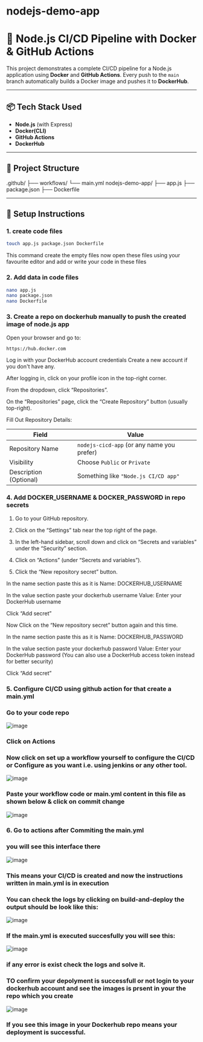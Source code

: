 # nodejs-demo-app

# 🚀 Node.js CI/CD Pipeline with Docker & GitHub Actions

This project demonstrates a complete CI/CD pipeline for a Node.js application using **Docker** and **GitHub Actions**. Every push to the `main` branch automatically builds a Docker image and pushes it to **DockerHub**.

---

## 📦 Tech Stack Used

- **Node.js** (with Express)
- **Docker(CLI)**
- **GitHub Actions**
- **DockerHub**

---

## 📁 Project Structure

.github/
├── workflows/
    └── main.yml
nodejs-demo-app/
├── app.js
├── package.json
├── Dockerfile

---

## 🔧 Setup Instructions

### 1. create code files
```bash
touch app.js package.json Dockerfile
```
This command create the empty files now open these files using your favourite editor and add or write your code in these files

### 2. Add data in code files
```bash
nano app.js
nano package.json
nano Dockerfile
```
### 3. Create a repo on dockerhub manually to push the created image of node.js app

Open your browser and go to:
```link
https://hub.docker.com
```
Log in with your DockerHub account credentials Create a new account if you don't have any.

After logging in, click on your profile icon in the top-right corner.

From the dropdown, click “Repositories”.

On the “Repositories” page, click the “Create Repository” button (usually top-right).

Fill Out Repository Details:

| **Field**            | **Value**                                      |
|----------------------|------------------------------------------------|
| Repository Name      | `nodejs-cicd-app` (or any name you prefer)     |
| Visibility           | Choose `Public` or `Private`                   |
| Description (Optional)| Something like `"Node.js CI/CD app"`          |


### 4. Add DOCKER_USERNAME & DOCKER_PASSWORD in repo secrets

1) Go to your GitHub repository.

2) Click on the “Settings” tab near the top right of the page.

3) In the left-hand sidebar, scroll down and click on “Secrets and variables” under the “Security” section.

4) Click on “Actions” (under “Secrets and variables”).

5) Click the “New repository secret” button.

In the name section paste this as it is
Name: DOCKERHUB_USERNAME

In the value section paste your dockerhub username
Value: Enter your DockerHub username

Click “Add secret”


Now Click on the “New repository secret” button again and this time.

In the name section paste this as it is
Name: DOCKERHUB_PASSWORD


In the value section paste your dockerhub password
Value: Enter your DockerHub password
(You can also use a DockerHub access token instead for better security)

Click “Add secret”



### 5. Configure CI/CD using github action for that create a main.yml
### Go to your code repo

![image](https://github.com/user-attachments/assets/e9d28587-5b72-458f-ac9b-3b610b204675)

### Click on Actions

### Now click on  set up a workflow yourself to configure the CI/CD or Configure as you want i.e. using jenkins or any other tool.

![image](https://github.com/user-attachments/assets/19477d2f-6f51-4e63-8840-5670a74e81db)

### Paste your workflow code or main.yml content in this file as shown below & click on commit change

![image](https://github.com/user-attachments/assets/28380de2-a394-4c54-920c-3d929cfd128c)


### 6. Go to actions after Commiting the main.yml

### you will see this interface there
![image](https://github.com/user-attachments/assets/d2f6eb48-0ee8-4f4c-9986-183395879f38)
### This means your CI/CD is created and now the instructions written in main.yml is in execution

### You can check the logs by clicking on build-and-deploy the output should be look like this:
![image](https://github.com/user-attachments/assets/3de31e2c-6e00-4603-8680-dd6c3c5009ac)

### If the main.yml is executed succesfully you will see this:
![image](https://github.com/user-attachments/assets/ef117e5c-bf5a-4513-992b-601923efa9c1)
### if any error is exist check the logs and solve it.


### TO confirm your depolyment is successfull or not login to your dockerhub account and see the images is prsent in your the repo which you create
![image](https://github.com/user-attachments/assets/f0cf06b3-38b0-4816-84da-e8a32cb54895)

### If you see this image in your Dockerhub repo means your deployment is successful.

